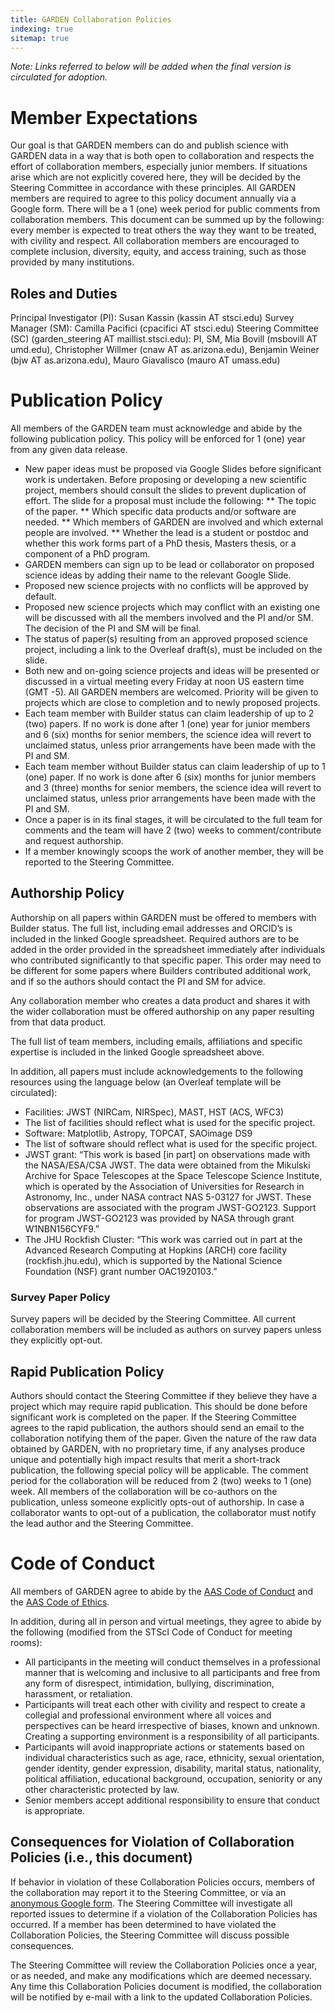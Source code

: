 ```yaml
---
title: GARDEN Collaboration Policies
indexing: true
sitemap: true
---
```


_Note: Links referred to below will be added when the final version is circulated for adoption._

# Member Expectations

Our goal is that GARDEN members can do and publish science with GARDEN data in a way that is both open to collaboration and respects the effort of collaboration members, especially junior members. If situations arise which are not explicitly covered here, they will be decided by the Steering Committee in accordance with these principles.
All GARDEN members are required to agree to this policy document annually via a Google form. There will be a 1 (one) week period for public comments from collaboration members.
This document can be summed up by the following: every member is expected to treat others the way they want to be treated, with civility and respect.
All collaboration members are encouraged to complete inclusion, diversity, equity, and access training, such as those provided by many institutions.

## Roles and Duties

Principal Investigator (PI): Susan Kassin (kassin AT stsci.edu)
Survey Manager (SM): Camilla Pacifici (cpacifici AT stsci.edu)
Steering Committee (SC) (garden_steering AT maillist.stsci.edu): PI, SM, Mia Bovill (msbovill AT umd.edu), Christopher Willmer (cnaw AT as.arizona.edu), Benjamin Weiner (bjw AT as.arizona.edu), Mauro Giavalisco (mauro AT umass.edu)

# Publication Policy

All members of the GARDEN team must acknowledge and abide by the following publication policy.  This policy will be enforced for 1 (one) year from any given data release. 

* New paper ideas must be proposed via Google Slides before significant work is undertaken. Before proposing or developing a new scientific project, members should consult the slides to prevent duplication of effort. The slide for a proposal must include the following: 
** The topic of the paper.
** Which specific data products and/or software are needed.
** Which members of GARDEN are involved and which external people are involved.
** Whether the lead is a student or postdoc and whether this work forms part of a PhD thesis, Masters thesis, or a component of a PhD program.
* GARDEN members can sign up to be lead or collaborator on proposed science ideas by adding their name to  the relevant Google Slide.
* Proposed new science projects with no conflicts will be approved by default. 
* Proposed new science projects which may conflict with an existing one will be discussed with all the members involved and the PI and/or SM. The decision of the PI and SM will be final.
* The status of paper(s) resulting from an approved proposed science project, including a link to the Overleaf draft(s), must be included on the slide.
* Both new and on-going science projects and ideas will be presented or discussed in a virtual meeting every Friday at noon US eastern time (GMT -5). All GARDEN members are welcomed. Priority will be given to projects which are close to completion and to newly proposed projects.
* Each team member with Builder status can claim leadership of up to 2 (two) papers.  If no work is done after 1 (one) year for junior members and 6 (six) months for senior members, the science idea will revert to unclaimed status, unless prior arrangements have been made with the PI and SM.
* Each team member without Builder status can claim leadership of up to 1 (one) paper. If no work is done after 6 (six) months for junior members and 3 (three) months for senior members, the science idea will revert to unclaimed status, unless prior arrangements have been made with the PI and SM.
* Once a paper is in its final stages, it will be circulated to the full team for comments and the team will have 2 (two) weeks to comment/contribute and request authorship. 
* If a member knowingly scoops the work of another member, they will be reported to the Steering Committee.

## Authorship Policy

Authorship on all papers within GARDEN must be offered to members with Builder status. The full list, including email addresses and ORCID’s is included in the linked Google spreadsheet. Required authors are to be added in the order provided in the spreadsheet immediately after individuals who contributed significantly to that specific paper.  This order may need to be different for some papers where Builders contributed additional work, and if so the authors should contact the PI and SM for advice.

Any collaboration member who creates a data product and shares it with the wider collaboration must be offered authorship on any paper resulting from that data product. 

The full list of team members, including emails, affiliations and specific expertise is included in the linked Google spreadsheet above. 

In addition, all papers must include acknowledgements to the following resources using the language below (an Overleaf template will be circulated): 
* Facilities: JWST (NIRCam, NIRSpec), MAST, HST (ACS, WFC3)
* The list of facilities should reflect what is used for the specific project.
* Software: Matplotlib, Astropy, TOPCAT, SAOimage DS9 
* The list of software should reflect what is used for the specific project.
* JWST grant: “This work is based [in part] on observations made with the NASA/ESA/CSA JWST. The data were obtained from the Mikulski Archive for Space Telescopes at the Space Telescope Science Institute, which is operated by the Association of Universities for Research in Astronomy, Inc., under NASA contract NAS 5-03127 for JWST. These observations are associated with the program JWST-GO2123. Support for program JWST-GO2123 was provided by NASA through grant W1NBN156CYF9.”
* The JHU Rockfish Cluster: “This work was carried out in part at the Advanced Research Computing at Hopkins (ARCH) core facility (rockfish.jhu.edu), which is supported by the National Science Foundation (NSF) grant number OAC1920103.”

### Survey Paper Policy

Survey papers will be decided by the Steering Committee. All current collaboration members will be included as authors on survey papers unless they explicitly opt-out. 

## Rapid Publication Policy

Authors should contact the Steering Committee if they believe they have a project which may require rapid publication. This should be done before significant work is completed on the paper. If the Steering Committee agrees to the rapid publication, the authors should send an email to the collaboration notifying them of the paper. 
Given the nature of the raw data obtained by GARDEN, with no proprietary time, if any analyses produce unique and potentially high impact results that merit a short-track publication, the following special policy will be applicable. 
The comment period for the collaboration will be reduced from 2 (two) weeks to 1 (one) week.
All members of the collaboration will be co-authors on the publication, unless someone  explicitly opts-out of authorship. In case a collaborator wants to opt-out of a publication, the collaborator must notify the lead author and the Steering Committee.

# Code of Conduct

All members of GARDEN agree to abide by the [AAS Code of Conduct](https://astronautical.org/aas-code-of-conduct/) and the [AAS Code of Ethics](https://aas.org/policies/ethics). 

In addition, during all in person and virtual meetings, they agree to abide by the following (modified from the STScI Code of Conduct for meeting rooms):
* All participants in the meeting will conduct themselves in a professional manner that is welcoming and inclusive to all participants and free from any form of disrespect, intimidation, bullying, discrimination, harassment, or retaliation.
* Participants will treat each other with civility and respect to create a collegial and professional environment where all voices and perspectives can be heard irrespective of biases, known and unknown. Creating a supporting environment is a responsibility of all participants.
* Participants will avoid inappropriate actions or statements based on individual characteristics such as age, race, ethnicity, sexual orientation, gender identity, gender expression, disability, marital status, nationality, political affiliation, educational background, occupation, seniority or any other characteristic protected by law.
* Senior members accept additional responsibility to ensure that conduct is appropriate.

## Consequences for Violation of Collaboration Policies (i.e., this document)

If behavior in violation of these Collaboration Policies occurs, members of the collaboration may report it to the Steering Committee, or via an [anonymous Google form](https://docs.google.com/spreadsheets/u/0/d/17s6qr1TmGshib4rvifwHbBHOxOxbsh_RDBWG3utP-kU/edit). The Steering Committee will investigate all reported issues to determine if a violation of the Collaboration Policies has occurred. If a member has been determined to have violated the Collaboration Policies, the Steering Committee will discuss possible consequences.

The Steering Committee will review the Collaboration Policies once a year, or as needed, and make any modifications which are deemed necessary. Any time this Collaboration Policies document is modified, the collaboration will be notified by e-mail with a link to the updated Collaboration Policies.
